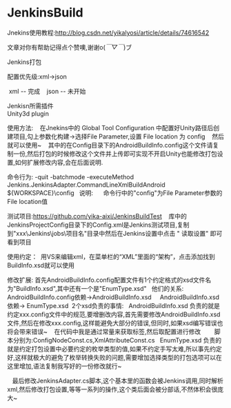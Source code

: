 # JenkinsBuild

Jnekins使用教程:http://blog.csdn.net/yikalyosi/article/details/74616542 

文章对你有帮助记得点个赞噢,谢谢o(*￣▽￣*)ブ

Jenkins打包
 
 配置优先级:xml->json
 
  xml -- 完成
  
  json -- 未开始
  
Jenkisn所需插件  	
   Unity3d plugin
   
使用方法:
    在Jnekins中的	Global Tool Configuration 中配置好Unity路径后创建项目,勾上参数化构建->选择File Parameter,设置	File location 为 config
    然后就可以使用~
    其中的在Config目录下的AndroidBuildInfo.config这个文件请复制一份,然后打包的时候修改这个文件并上传即可实现不开启Unity也能修改打包设置,如何扩展修改内容,会在后面说明.

命令行为:
   -quit -batchmode -executeMethod Jenkins.JenkinsAdapter.CommandLineXmlBuildAndroid ${WORKSPACE}\config
   说明:
      命令行中的"config"为File Parameter参数的File location值
      
      
      
 测试项目:https://github.com/yika-aixi/JenkinsBuildTest
    库中的JenkinsProjectConfig目录下的Config.xml是Jenkins测试项目,复制到"xxx\Jenkins\jobs\项目名"目录中然后在Jenkins设置中点击 "	
读取设置" 即可看到项目

使用约定：
  用VS来编辑xml，在菜单栏的“XML”里面的“架构”，点击添加找到BuildInfo.xsd就可以使用

修改扩展:
  首先AndroidBuildInfo.config配置文件有1个约定格式的xsd文件名为"BuildInfo.xsd",其中还有一个是"EnumType.xsd"
   他们的关系:
      AndroidBuildInfo.config依赖->AndroidBuildInfo.xsd
      AndroidBuildInfo.xsd依赖-> EnumType.xsd
  2个xsd负责的事情:
    AndroidBuildInfo.xsd 负责的就是约定xxx.config文件中的规范,要增删改内容,首先需要修改AndroidBuildInfo.xsd文件,然后在修改xxx.config,这样能避免大部分的错误,但同时,如果xsd编写错误也将会带来错误~
    在代码中我是通过常量来获取标签,然后取配置进行修改
        脚本分别为:ConfigNodeConst.cs,XmlAttributeConst.cs
    EnumType.xsd 负责的就是约定打包设置中必要约定的枚举类型的值,如果不约定手写太难,所以事先约定好,这样就极大的避免了枚举转换失败的问题,需要增加选择类型的打包选项可以在这里增加,语法复制我写好的一份修改就行~
    
    最后修改JenkinsAdapter.cs脚本,这个基本里的函数会被Jenkins调用,同时解析xml,然后修改打包设置,等等一系列的操作,这个类后面会被分部话,不然体积会很庞大~
